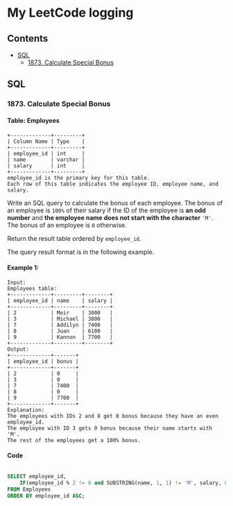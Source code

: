 # My LeetCode logging

## Contents

- [SQL](#sql)   
    - [1873. Calculate Special Bonus](#1873-calculate-special-bonus)

## SQL
### 1873. Calculate Special Bonus
#### Table: Employees
```
+-------------+---------+
| Column Name | Type    |
+-------------+---------+
| employee_id | int     |
| name        | varchar |
| salary      | int     |
+-------------+---------+
employee_id is the primary key for this table.
Each row of this table indicates the employee ID, employee name, and salary.
```

Write an SQL query to calculate the bonus of each employee. The bonus of an employee is `100%` of their salary if the ID of the employee is **an odd number** and **the employee name does not start with the character** `'M'`. The bonus of an employee is `0` otherwise.

Return the result table ordered by `employee_id`.

The query result format is in the following example.

#### Example 1:
```
Input: 
Employees table:
+-------------+---------+--------+
| employee_id | name    | salary |
+-------------+---------+--------+
| 2           | Meir    | 3000   |
| 3           | Michael | 3800   |
| 7           | Addilyn | 7400   |
| 8           | Juan    | 6100   |
| 9           | Kannon  | 7700   |
+-------------+---------+--------+
Output: 
+-------------+-------+
| employee_id | bonus |
+-------------+-------+
| 2           | 0     |
| 3           | 0     |
| 7           | 7400  |
| 8           | 0     |
| 9           | 7700  |
+-------------+-------+
Explanation: 
The employees with IDs 2 and 8 get 0 bonus because they have an even employee_id.
The employee with ID 3 gets 0 bonus because their name starts with 'M'.
The rest of the employees get a 100% bonus.
```

#### Code
```sql

SELECT employee_id, 
    IF(employee_id % 2 != 0 and SUBSTRING(name, 1, 1) != 'M', salary, 0) AS bonus 
FROM Employees 
ORDER BY employee_id ASC;

```